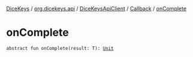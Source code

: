 [DiceKeys](../../../index.md) / [org.dicekeys.api](../../index.md) / [DiceKeysApiClient](../index.md) / [Callback](index.md) / [onComplete](./on-complete.md)

# onComplete

`abstract fun onComplete(result: T): `[`Unit`](https://kotlinlang.org/api/latest/jvm/stdlib/kotlin/-unit/index.html)
